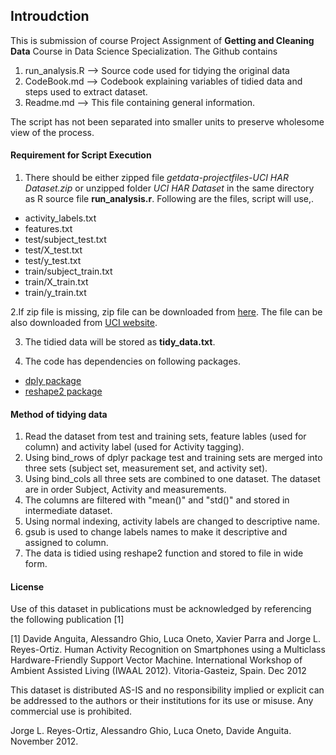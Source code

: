## Introudction

This is submission of course Project Assignment of __Getting and Cleaning Data__ Course in Data Science Specialization. The Github contains  
1. run_analysis.R --> Source code used for tidying the original data  
2. CodeBook.md --> Codebook explaining variables of tidied data and steps used to extract dataset. 
3. Readme.md --> This file containing general information.  

The script has not been separated into smaller units to preserve wholesome view of the process.

#### Requirement for Script Execution  
 
1. There should be either zipped file _getdata-projectfiles-UCI HAR Dataset.zip_ or unzipped folder _UCI HAR Dataset_ in the same directory as R source file __run\_analysis.r__. Following are the files, script will use,.
- activity_labels.txt
- features.txt
- test/subject_test.txt
- test/X_test.txt
- test/y_test.txt
- train/subject_train.txt
- train/X_train.txt
- train/y_train.txt

2.If zip file is missing, zip file can be downloaded from [here](https://d396qusza40orc.cloudfront.net/getdata%2Fprojectfiles%2FUCI%20HAR%20Dataset.zip).
The file can be also downloaded from [UCI website](http://archive.ics.uci.edu/ml/machine-learning-databases/00240/UCI%20HAR%20Dataset.zip).

3. The tidied data will be stored as __tidy\_data.txt__.

4. The code has dependencies on following packages.
- [dply package](http://cran.rstudio.com/web/packages/dplyr/)
- [reshape2 package](http://cran.rstudio.com/web/packages/reshape2/)


#### Method of tidying data

1. Read the dataset from test and training sets, feature lables (used for column) and activity label (used for Activity tagging).
2. Using bind_rows of dplyr package test and training sets are merged into three sets (subject set, measurement set, and activity set).
3. Using bind_cols all three sets are combined to one dataset. The dataset are in order Subject, Activity and measurements.
4. The columns are filtered with "mean()" and "std()" and stored in intermediate dataset.
5. Using normal indexing, activity labels are changed to descriptive name.
6. gsub is used to change labels names to make it descriptive and assigned to column.
7. The data is tidied using reshape2 function and stored to file in wide form.

#### License

Use of this dataset in publications must be acknowledged by referencing the following publication [1] 

[1] Davide Anguita, Alessandro Ghio, Luca Oneto, Xavier Parra and Jorge L. Reyes-Ortiz. Human Activity Recognition on Smartphones using a Multiclass Hardware-Friendly Support Vector Machine. International Workshop of Ambient Assisted Living (IWAAL 2012). Vitoria-Gasteiz, Spain. Dec 2012

This dataset is distributed AS-IS and no responsibility implied or explicit can be addressed to the authors or their institutions for its use or misuse. Any commercial use is prohibited.

Jorge L. Reyes-Ortiz, Alessandro Ghio, Luca Oneto, Davide Anguita. November 2012.
